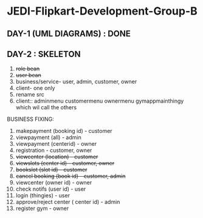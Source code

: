 # JEDI-Flipkart-Development-Group-B

## DAY-1 (UML DIAGRAMS) : DONE

## DAY-2 : SKELETON

1. ~~role bean~~
2. ~~user bean~~
3. business/service- user, admin, customer, owner
4. client- one only
5. rename src
6. client::
    adminmenu
    customermenu
    ownermenu
    gymappmainthingy which wil call the others

BUSINESS FIXING:
1. makepayment (booking id) - customer
2. viewpayment (all) - admin
3. viewpayment (centerid) - owner
4. registration - customer, owner
5. ~~viewcenter (location) - customer~~
6. ~~viewslots (center id) - customer, owner~~
7. ~~bookslot (slot id) - customer~~
8. ~~cancel booking (book id) - customer, admin~~
9. viewcenter (owner id) - owner
10. check notifs (user id) - user
11. login (thingies) - user
12. approve/reject center ( center id) - admin
13. register gym - owner
